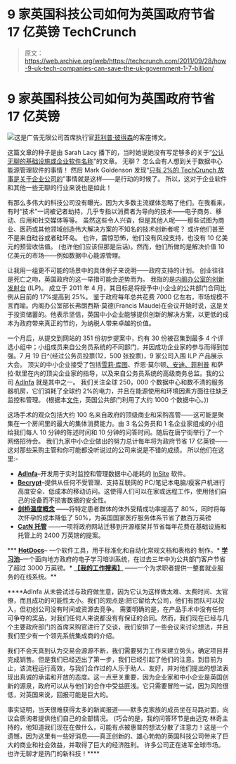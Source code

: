 # 9 家英国科技公司如何为英国政府节省 17 亿英镑 TechCrunch

> 原文：<https://web.archive.org/web/https://techcrunch.com/2011/09/28/how-9-uk-tech-companies-can-save-the-uk-government-1-7-billion/>

# 9 家英国科技公司如何为英国政府节省 17 亿英镑

![](img/4745f166c94c9d058e40f8c191a743bc.png)这是广告无限公司首席执行官[菲利普·彼得森](https://web.archive.org/web/20230204122106/http://twitter.com/philipadinfa)的客座博文。

这篇文章的种子是由 Sarah Lacy 播下的，当时她说她没有写足够多的关于“[公认无聊的基础设施或企业软件名称](https://web.archive.org/web/20230204122106/https://techcrunch.com/2011/05/18/attn-entrepreneurs-mark-zuckerberg-isnt-the-role-model-reid-hoffman-is/)”的文章。  无聊？  怎么会有人想到关于数据中心能源管理软件的事情！  然后 Mark Goldenson 发现“[只有 2%的 TechCrunch 故事是关于企业公司的](https://web.archive.org/web/20230204122106/https://techcrunch.com/2011/06/26/math-techcrunch-part-2-favorites/)”事情就是这样——是行动的时候了。  所以，这对于企业软件和其他一些无聊的行业来说也是如此！

有那么多伟大的科技公司没有曝光，因为大多数主流媒体忽略了他们。在我看来，有时“技术”一词被记者劫持，几乎专指以消费者为导向的技术——电子商务、移动、应用和社交媒体等等。  虽然这些令人兴奋，但是其他人呢——那些试图为商业、医药或其他领域创造伟大解决方案的不知名的技术创新者呢？  或许他们甚至不是来自硅谷或者硅环岛。  也许，震惊恐怖，他们没有风投支持，也没有 10 亿美元的预营收估值。  (也许他们应该但那是后话)。然而，他们所做的是解决价值 10 亿美元的市场——例如数据中心能源管理。

让我用一组更不可能的场景中的具体例子来说明——政府支持的计划。  创业往往是死亡之吻，英国政府的这一举措可能会逆势而为。  我指的是[内阁办公室的创新发射台](https://web.archive.org/web/20230204122106/http://www.innovationlaunchpad.cabinetoffice.gov.uk/) (ILP)。  成立于 2011 年 4 月，其目标是将授予中小企业的公共部门合同比例从目前的 17%提高到 25%。  鉴于政府每年总共花费 7000 亿左右，市场规模不言而喻。内阁办公室部长弗朗西斯·莫德(Francis Maude)在会议开始时说，这是关于投资储蓄的。他表示坚信，英国中小企业能够提供创新的解决方案，以更低的成本为政府带来真正的节约，为纳税人带来卓越的价值。

一个月后，从提交到网站的 351 份初步提案中，约有 30 份被召集到最多 4 个评选小组中；小组成员来自公务员系统的不同部门，并因成功企业家的参与而得到加强。7 月 19 日^(经过公务员投票(12，500 张投票)，9 家公司入围 ILP 产品展示大会。  顶尖的中小企业接受了包括[雪莉·库图](https://web.archive.org/web/20230204122106/http://www.crunchbase.com/person/sherry-coutu-2)、乔恩·莫尔顿[、安迪、菲利普](https://web.archive.org/web/20230204122106/http://www.crunchbase.com/person/andy-phillipps) 和萨拉·默里在内的顶尖企业家的指导，以及来自公务员系统的高级商务总监。我的公司 [AdInfa](https://web.archive.org/web/20230204122106/http://www.adinfa.com/) 就是其中之一。  我们关注全球 250，000 个数据中心和数不清的服务器机房，它们消耗了全球约 2%的电力，并且在能源使用和环境因素方面往往缺乏监控和管理。  (根据本[文件](https://web.archive.org/web/20230204122106/http://www.publications.parliament.uk/pa/cm201011/cmselect/cmpubadm/writev/goodgovit/goodgovit.pdf)，英国公共部门利用了大约 1000 个数据中心。))

这场手术的观众包括大约 100 名来自政府的顶级商业和采购高管——这可能是聚集在一个房间里的最大的集体消费能力。由 3 名公务员和 1 名企业家组成的小组给我们每人 10 分钟的陈述时间和 10 分钟的问答时间。随后在唐宁街举行了一个网络招待会。  我们九家中小企业做出的努力总计每年将为政府节省 17 亿英镑——这对那些采购主管和你可能都没听说过的公司来说是不错的成绩。  所以他们在这里:-

*   **[AdInfa](https://web.archive.org/web/20230204122106/http://www.adinfa.com/)**–开发用于实时监控和管理数据中心能耗的
    [InSite](https://web.archive.org/web/20230204122106/http://www.adinfa.com/v4/v4insite.html) 软件。
*   **[Becrypt](https://web.archive.org/web/20230204122106/http://www.becrypt.com/)**–提供从任何不受管理、支持互联网的 PC/笔记本电脑/瘦客户机进行高度安全、低成本的移动访问。这使得人们可以在家或远程工作，使用他们自己的设备而不损害数据的安全性。
*   **[剑桥温度概念](https://web.archive.org/web/20230204122106/http://www.temperatureconcepts.com/)** ——将特定患者群体的体外受精成功率提高了 80%，同时将每次怀孕的成本降低了 50%，为英国国家医疗服务体系节省了数百万英镑
*   **[CatN 托管](https://web.archive.org/web/20230204122106/http://www.catn.com/)**
    ——一项将政府网站迁移到开源框架并节省每年花费在基础设施和托管上的 2400 万英镑的提案。

***   **[HotDocs](https://web.archive.org/web/20230204122106/http://www.hotdocs.com/)**–
    一个软件工具，用于标准化和自动化常规文档和表格的
    制作。*   **[学习池](https://web.archive.org/web/20230204122106/http://www.learningpool.com/)**–一个面向地方政府的电子学习培训系统，在过去三年中为公共部门客户节省了超过 3000 万英镑。*   **[【我的工作搜索】](https://web.archive.org/web/20230204122106/http://www.myworksearch.co.uk/)**
    ——一个为求职者提供一整套就业服务的在线系统。**

 ****AdInfa 从未尝试过与政府做生意，因为它认为这样做太难、太费时间、太官僚，而且成功的可能性太小。我们的观点是:把它留给大公司，他们有团队可以投入，但初创公司没有时间或资源去竞争。  需要明确的是，在产品手术中没有任何可争夺的奖品，对我们任何人来说都没有有保证的合同。然而，我们现在已经与几个主要政府部门的首席采购官进行了交谈，我们安排了一些会议来讨论想法，并且我们至少有一个领先系统集成商的介绍。

我们不会天真到认为交易会源源不断，我们需要努力工作来建立势头，确定项目并完成销售。但是我们已经迈出了第一步，我们已经引起了他们的注意。到目前为止，该流程运行高效，与我们合作过的人乐于助人、友好，并对他们提出的想法表现出真诚的承诺和开放的态度。这一点至关重要，因为企业家和中小企业是英国创新的源泉，政府可以从与他们的合作中受益匪浅。它只需要冒险一试，因为风险很低，对英国来说，回报可能是巨大的。

事实证明，当天很难获得太多的新闻报道——默多克家族的成员坐在马路对面，向议会质询者提供他们自己的全部情况。  (巧合的是，我的问答环节是由迈克·林奇主持的，他知道我们现在在做什么，可能有点被惠普的想法分散了注意力！这是一个遗憾，因为这里有一些好消息——真正创新的、雄心勃勃的英国科技公司带来了巨大的商业和社会效益，并取得了巨大的经济胜利。  许多公司正在进军全球市场。  也许无聊才是热门的新科技！****